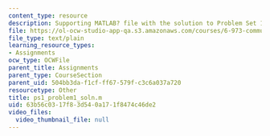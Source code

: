 ```yaml
---
content_type: resource
description: Supporting MATLAB? file with the solution to Problem Set 1, Problem 1.
file: https://ol-ocw-studio-app-qa.s3.amazonaws.com/courses/6-973-communication-system-design-spring-2006/63b56c0317f83d540a171f8474c46de2_ps1_problem1_soln.m
file_type: text/plain
learning_resource_types:
- Assignments
ocw_type: OCWFile
parent_title: Assignments
parent_type: CourseSection
parent_uid: 504bb3da-f1cf-ff67-579f-c3c6a037a720
resourcetype: Other
title: ps1_problem1_soln.m
uid: 63b56c03-17f8-3d54-0a17-1f8474c46de2
video_files:
  video_thumbnail_file: null
---
```

